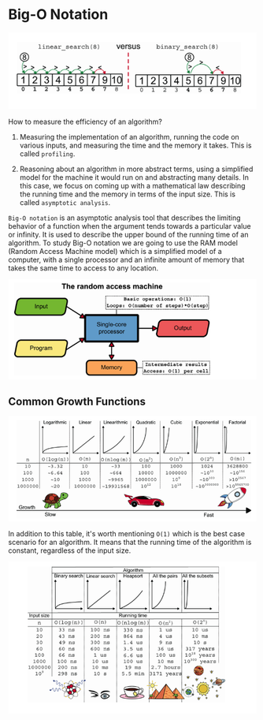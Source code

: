 # Big-O Notation

![alt text](image.png)

How to measure the efficiency of an algorithm?

1. Measuring the implementation of an algorithm, running the code on various inputs, and measuring the time and the memory it takes. This is called `profiling`.

2. Reasoning about an algorithm in more abstract terms, using a simplified model for the machine it would run on and abstracting many details. In this case, we focus on coming up with a mathematical law describing the running time and the memory in terms of the input size. This is called `asymptotic analysis`.

`Big-O notation` is an asymptotic analysis tool that describes the limiting behavior of a function when the argument tends towards a particular value or infinity. It is used to describe the upper bound of the running time of an algorithm. To study Big-O notation we are going to use the RAM model (Random Access Machine model) which is a simplified model of a computer, with a single processor and an infinite amount of memory that takes the same time to access to any location.

![alt text](image-1.png)

## Common Growth Functions

![alt text](image-2.png)

In addition to this table, it's worth mentioning `O(1)` which is the best case scenario for an algorithm. It means that the running time of the algorithm is constant, regardless of the input size.

![alt text](image-3.png)
